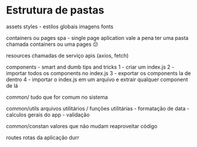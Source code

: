 # Estrutura de pastas

assets
  styles - estilos globais
  imagens
  fonts

containers ou pages
  spa - single page aplication 
  vale a pena ter uma pasta chamada containers ou uma pages 😕 

resources 
  chamadas de serviço
  apis (axios, fetch)

components - smart and dumb
  tips and tricks
  1 - criar um index.js
  2 - importar todos os components no index.js
  3 - exportar os components la de dentro 
  4 - importar o index.js em um arquivo e extrair qualquer component de lá

common/
  tudo que for comum no sistema

common/utils 
  arquivos utilitários / funções utilitárias
    - formatação de data
    - calculos gerais do app
    - validação

common/constan
  valores que não mudam
  reaproveitar código

routes
  rotas da aplicação durr